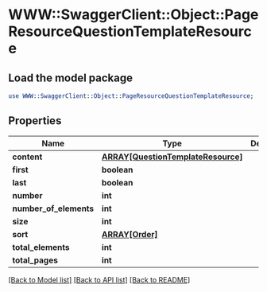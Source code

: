 # WWW::SwaggerClient::Object::PageResourceQuestionTemplateResource

## Load the model package
```perl
use WWW::SwaggerClient::Object::PageResourceQuestionTemplateResource;
```

## Properties
Name | Type | Description | Notes
------------ | ------------- | ------------- | -------------
**content** | [**ARRAY[QuestionTemplateResource]**](QuestionTemplateResource.md) |  | [optional] 
**first** | **boolean** |  | [optional] 
**last** | **boolean** |  | [optional] 
**number** | **int** |  | [optional] 
**number_of_elements** | **int** |  | [optional] 
**size** | **int** |  | [optional] 
**sort** | [**ARRAY[Order]**](Order.md) |  | [optional] 
**total_elements** | **int** |  | [optional] 
**total_pages** | **int** |  | [optional] 

[[Back to Model list]](../README.md#documentation-for-models) [[Back to API list]](../README.md#documentation-for-api-endpoints) [[Back to README]](../README.md)


